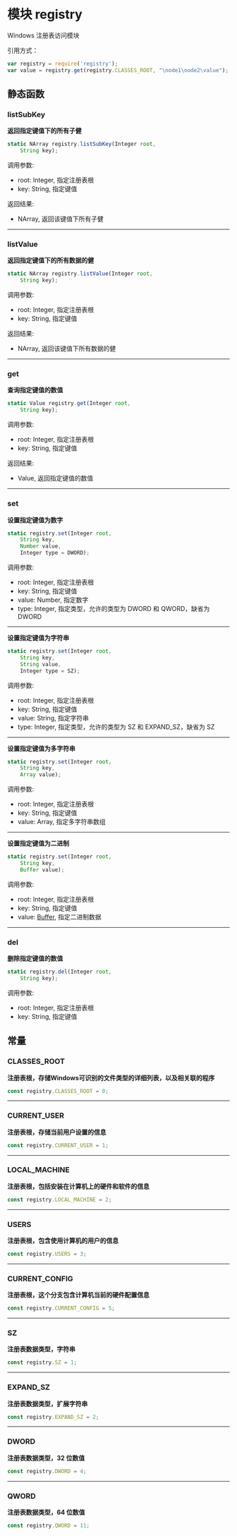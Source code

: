 # 模块 registry
Windows 注册表访问模块

引用方式：

```JavaScript
var registry = require('registry');
var value = registry.get(registry.CLASSES_ROOT, "\node1\node2\value");
```

## 静态函数
        
### listSubKey
**返回指定键值下的所有子健**

```JavaScript
static NArray registry.listSubKey(Integer root,
    String key);
```

调用参数:
* root: Integer, 指定注册表根
* key: String, 指定键值

返回结果:
* NArray, 返回该键值下所有子健

--------------------------
### listValue
**返回指定键值下的所有数据的健**

```JavaScript
static NArray registry.listValue(Integer root,
    String key);
```

调用参数:
* root: Integer, 指定注册表根
* key: String, 指定键值

返回结果:
* NArray, 返回该键值下所有数据的健

--------------------------
### get
**查询指定键值的数值**

```JavaScript
static Value registry.get(Integer root,
    String key);
```

调用参数:
* root: Integer, 指定注册表根
* key: String, 指定键值

返回结果:
* Value, 返回指定键值的数值

--------------------------
### set
**设置指定键值为数字**

```JavaScript
static registry.set(Integer root,
    String key,
    Number value,
    Integer type = DWORD);
```

调用参数:
* root: Integer, 指定注册表根
* key: String, 指定键值
* value: Number, 指定数字
* type: Integer, 指定类型，允许的类型为 DWORD 和 QWORD，缺省为 DWORD

--------------------------
**设置指定键值为字符串**

```JavaScript
static registry.set(Integer root,
    String key,
    String value,
    Integer type = SZ);
```

调用参数:
* root: Integer, 指定注册表根
* key: String, 指定键值
* value: String, 指定字符串
* type: Integer, 指定类型，允许的类型为 SZ 和 EXPAND_SZ，缺省为 SZ

--------------------------
**设置指定键值为多字符串**

```JavaScript
static registry.set(Integer root,
    String key,
    Array value);
```

调用参数:
* root: Integer, 指定注册表根
* key: String, 指定键值
* value: Array, 指定多字符串数组

--------------------------
**设置指定键值为二进制**

```JavaScript
static registry.set(Integer root,
    String key,
    Buffer value);
```

调用参数:
* root: Integer, 指定注册表根
* key: String, 指定键值
* value: [Buffer](../../object/ifs/Buffer.md), 指定二进制数据

--------------------------
### del
**删除指定键值的数值**

```JavaScript
static registry.del(Integer root,
    String key);
```

调用参数:
* root: Integer, 指定注册表根
* key: String, 指定键值

## 常量
        
### CLASSES_ROOT
**注册表根，存储Windows可识别的文件类型的详细列表，以及相关联的程序**

```JavaScript
const registry.CLASSES_ROOT = 0;
```

--------------------------
### CURRENT_USER
**注册表根，存储当前用户设置的信息**

```JavaScript
const registry.CURRENT_USER = 1;
```

--------------------------
### LOCAL_MACHINE
**注册表根，包括安装在计算机上的硬件和软件的信息**

```JavaScript
const registry.LOCAL_MACHINE = 2;
```

--------------------------
### USERS
**注册表根，包含使用计算机的用户的信息**

```JavaScript
const registry.USERS = 3;
```

--------------------------
### CURRENT_CONFIG
**注册表根，这个分支包含计算机当前的硬件配置信息**

```JavaScript
const registry.CURRENT_CONFIG = 5;
```

--------------------------
### SZ
**注册表数据类型，字符串**

```JavaScript
const registry.SZ = 1;
```

--------------------------
### EXPAND_SZ
**注册表数据类型，扩展字符串**

```JavaScript
const registry.EXPAND_SZ = 2;
```

--------------------------
### DWORD
**注册表数据类型，32 位数值**

```JavaScript
const registry.DWORD = 4;
```

--------------------------
### QWORD
**注册表数据类型，64 位数值**

```JavaScript
const registry.QWORD = 11;
```

